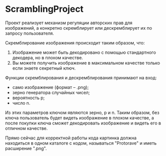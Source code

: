 # ScramblingProject
Проект реализует механизм регуляции авторских прав для изображений, а конкретно скремблирует или дескремблирует их по запросу пользователя.
  
Скремблирование изображения происходит таким образом, что:
1. Изображение может быть декодировано с помощью стандартного декодера, но в плохом качестве.
2. Вы можете получить изображение в максимальном качестве только если знаете секретный ключ.
   
Функции скремблирования и дескремблирования принимают на вход:
- само изображение (формат – .png);
- зерно генератора случайных чисел;
- вероятность p;
- число n.

Из этих параметров ключом являются зерно, p и n. Таким образом, без ключа
пользователь будет видеть изображение в плохом качестве, а после покупки
ключа сможет декодировать изображение и видеть его в отличном качестве.

Прямо сейчас для корректной работы кода картинка должна находиться в одном каталоге с кодом, называться "Protorave" и иметь расширение ".png".
